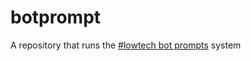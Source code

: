 # botprompt

A repository that runs the [#lowtech bot prompts](https://botprompts.lowtech.io) system
